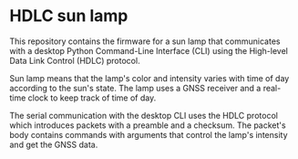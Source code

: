 # HDLC sun lamp
This repository contains the firmware for a sun lamp that communicates with a desktop Python Command-Line Interface (CLI) using the High-level Data Link Control (HDLC) protocol.

Sun lamp means that the lamp's color and intensity varies with time of day according to the sun's state. The lamp uses a GNSS receiver and a real-time clock to keep track of time of day.

The serial communication with the desktop CLI uses the HDLC protocol which introduces packets with a preamble and a checksum. The packet's body contains commands with arguments that control the lamp's intensity and get the GNSS data.
